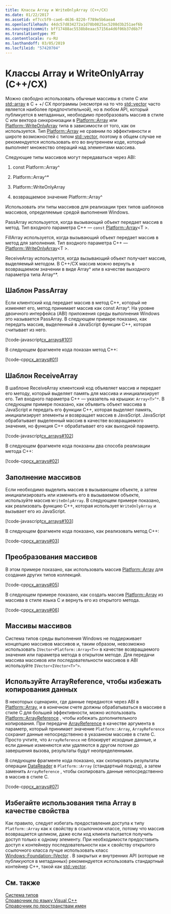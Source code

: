```yaml
---
title: Классы Array и WriteOnlyArray (C++/CX)
ms.date: 01/22/2017
ms.assetid: ef7cc5f9-cae6-4636-8220-f789e5b6aea4
ms.openlocfilehash: 44dc57d834272a1d78b0825ac5208d3b251aef6b
ms.sourcegitcommit: bff17488ac5538b8eaac57156a4d6f06b37d6b7f
ms.translationtype: MT
ms.contentlocale: ru-RU
ms.lasthandoff: 03/05/2019
ms.locfileid: "57420704"
---
```

# <a name="array-and-writeonlyarray-ccx"></a>Классы Array и WriteOnlyArray (C++/CX)

Можно свободно использовать обычные массивы в стиле C или [std::array](../standard-library/array-class-stl.md) в C + +/ CX программы (несмотря на то что [std::vector](../standard-library/vector-class.md) часто является наиболее предпочтительной), но в любом API, который публикуется в метаданных, необходимо преобразовать массив в стиле C или вектора синхронизации в [Platform::Array](../cppcx/platform-array-class.md) или [Platform::WriteOnlyArray](../cppcx/platform-writeonlyarray-class.md) типа в зависимости от того, как он используется. Тип [Platform::Array](../cppcx/platform-array-class.md) не сравним по эффективности и широте возможностей с типом [std::vector](../standard-library/vector-class.md), поэтому в общем случае не рекомендуется использовать его во внутреннем коде, который выполняет множество операций над элементами массива.

Следующие типы массивов могут передаваться через ABI:

1. const Platform::Array^

1. Platform::Array^*

1. Platform::WriteOnlyArray

1. возвращаемое значение Platform::Array^

Использовать эти типы массивов для реализации трех типов шаблонов массивов, определяемые средой выполнения Windows.

PassArray используется, когда вызывающий объект передает массив в метод. Тип входного параметра C++ — `const` [Platform::Array](../cppcx/platform-array-class.md)\<T >.

FillArray используется, когда вызывающий объект передает массив в метод для заполнения. Тип входного параметра C++ — [Platform::WriteOnlyArray](../cppcx/platform-writeonlyarray-class.md)\<T >.

ReceiveArray используется, когда вызывающий объект получает массив, выделяемый методом. В C++/CX массив можно вернуть в возвращаемом значении в виде Array^ или в качестве выходного параметра типа Array^*.

## <a name="passarray-pattern"></a>Шаблон PassArray

Если клиентский код передает массив в метод C++, который не изменяет его, метод принимает массив как const Array^. На уровне двоичного интерфейса (ABI) приложения среды выполнения Windows это называется PassArray. В следующем примере показано, как передать массив, выделенный в JavaScript функции C++, которая считывает из него.

[!code-javascript[cx_arrays#101](../cppcx/codesnippet/JavaScript/array-and-writeonlyarray-c-_1.js)]

В следующем фрагменте кода показан метод C++:

[!code-cpp[cx_arrays#01](../cppcx/codesnippet/CPP/js-array/class1.cpp#01)]

## <a name="receivearray-pattern"></a>Шаблон ReceiveArray

В шаблоне ReceiveArray клиентский код объявляет массив и передает его методу, который выделяет память для массива и инициализирует его. Тип входного параметра C++ — указатель на крышки: `Array<T>^*`. В следующем примере показано, как объявить объект массива в JavaScript и передать его функции C++, которая выделяет память, инициализирует элементы и возвращает массив в JavaScript. JavaScript обрабатывает выделенный массив в качестве возвращаемого значения, но функция C++ обрабатывает его как выходной параметр.

[!code-javascript[cx_arrays#102](../cppcx/codesnippet/JavaScript/array-and-writeonlyarray-c-_3.js)]

В следующем фрагменте кода показаны два способа реализации метода C++:

[!code-cpp[cx_arrays#02](../cppcx/codesnippet/CPP/js-array/class1.cpp#02)]

## <a name="fill-arrays"></a>Заполнение массивов

Если необходимо выделить массив в вызывающем объекте, а затем инициализировать или изменить его в вызываемом объекте, используйте массив `WriteOnlyArray`. В следующем примере показано, как реализовать функцию C++, которая использует `WriteOnlyArray` и вызывает его из JavaScript.

[!code-javascript[cx_arrays#103](../cppcx/codesnippet/JavaScript/array-and-writeonlyarray-c-_5.js)]

В следующем фрагменте кода показано, как реализовать метод C++:

[!code-cpp[cx_arrays#03](../cppcx/codesnippet/CPP/js-array/class1.cpp#03)]

## <a name="array-conversions"></a>Преобразования массивов

В этом примере показано, как использовать массив [Platform::Array](../cppcx/platform-array-class.md) для создания других типов коллекций.

[!code-cpp[cx_arrays#05](../cppcx/codesnippet/CPP/js-array/class1.cpp#05)]

В следующем примере показано, как создать массив [Platform::Array](../cppcx/platform-array-class.md) из массива в стиле языка C и вернуть его из открытого метода.

[!code-cpp[cx_arrays#06](../cppcx/codesnippet/CPP/js-array/class1.cpp#06)]

## <a name="jagged-arrays"></a>Массивы массивов

Система типов среды выполнения Windows не поддерживает концепцию массивов массивов и, таким образом, невозможно использовать `IVector<Platform::Array<T>>` в качестве возвращаемого значения или параметра метода в открытом методе. Для передачи массива массивов или последовательности массивов в ABI используйте `IVector<IVector<T>^>`.

## <a name="use-arrayreference-to-avoid-copying-data"></a>Используйте ArrayReference, чтобы избежать копирования данных

В некоторых сценариях, где данные передаются через ABI в [Platform::Array](../cppcx/platform-array-class.md), и в конечном счете должны обрабатываться в массиве в стиле C для большей эффективности, можно использовать [Platform::ArrayReference](../cppcx/platform-arrayreference-class.md) , чтобы избежать дополнительного копирования. При передаче [ArrayReference](../cppcx/platform-arrayreference-class.md) в качестве аргумента в параметр, который принимает значение `Platform::Array`, `ArrayReference` сохранит данные непосредственно в указанном массиве в стиле C. Просто учтите, что `ArrayReference` не блокирует исходные данные, и если данные изменяются или удаляются в другом потоке до завершения вызова, результаты будут неопределенными.

В следующем фрагменте кода показано, как скопировать результаты операции [DataReader](/uwp/api/Windows.Storage.Streams.DataReader) в `Platform::Array` (стандартный подход), а затем заменить `ArrayReference` , чтобы скопировать данные непосредственно в массив в стиле C.

[!code-cpp[cx_arrays#07](../cppcx/codesnippet/CPP/js-array/class1.h#07)]

## <a name="avoid-exposing-an-array-as-a-property"></a>Избегайте использования типа Array в качестве свойства

Как правило, следует избегать предоставления доступа к типу `Platform::Array` как к свойству в ссылочном классе, потому что массив возвращается целиком, даже если код клиента пытается получить доступ только к одному элементу. При необходимости предоставить доступ к контейнеру последовательности как к свойству открытого ссылочного класса лучше использовать класс [Windows::Foundation::IVector](/uwp/api/Windows.Foundation.Collections.IVector_T_) . В закрытых и внутренних API (которые не публикуются в метаданных) рекомендуется использовать стандартный контейнер C++, такой как [std::vector](../standard-library/vector-class.md).

## <a name="see-also"></a>См. также

[Система типов](../cppcx/type-system-c-cx.md)<br/>
[Справочник по языку Visual C++](../cppcx/visual-c-language-reference-c-cx.md)<br/>
[Справочник по пространствам имен](../cppcx/namespaces-reference-c-cx.md)